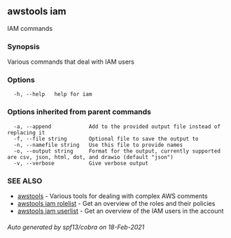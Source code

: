 ## awstools iam

IAM commands

### Synopsis

Various commands that deal with IAM users

### Options

```
  -h, --help   help for iam
```

### Options inherited from parent commands

```
  -a, --append            Add to the provided output file instead of replacing it
  -f, --file string       Optional file to save the output to
  -n, --namefile string   Use this file to provide names
  -o, --output string     Format for the output, currently supported are csv, json, html, dot, and drawio (default "json")
  -v, --verbose           Give verbose output
```

### SEE ALSO

* [awstools](awstools.md)	 - Various tools for dealing with complex AWS comments
* [awstools iam rolelist](awstools_iam_rolelist.md)	 - Get an overview of the roles and their policies
* [awstools iam userlist](awstools_iam_userlist.md)	 - Get an overview of the IAM users in the account

###### Auto generated by spf13/cobra on 18-Feb-2021
